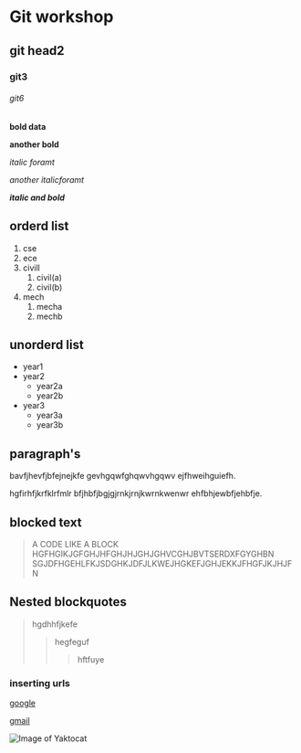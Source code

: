 # Git workshop
## git head2
### git3
###### git6

**bold data**

__another bold__

*italic foramt*

_another italicforamt_

_**italic and bold**_
## orderd list
1. cse
2. ece
3. civill
    1. civil(a)
    1. civil(b)
4. mech
    1. mecha
    2. mechb
## unorderd  list
- year1
- year2
    * year2a
    * year2b
- year3
    * year3a
    * year3b

## paragraph's
bavfjhevfjbfejnejkfe
gevhgqwfghqwvhgqwv
ejfhweihguiefh.

hgfirhfjkrfklrfmlr
bfjhbfjbgjgjrnkjrnjkwrnkwenwr
ehfbhjewbfjehbfje.

## blocked text
> A CODE LIKE A BLOCK HGFHGIKJGFGHJHFGHJHJGHJGHVCGHJBVTSERDXFGYGHBN SGJDFHGEHLFKJSDGHKJDFJLKWEJHGKEFJGHJEKKJFHGFJKJHJFN

## Nested blockquotes
> hgdhhfjkefe
>> hegfeguf
>>> hftfuye

### inserting urls
[google](https://www.google.com/)

[gmail](http://www.gmail.com/)

![Image of Yaktocat](https://github.com/bnagaraju403/kits-git/blob/main/img.jfif)
